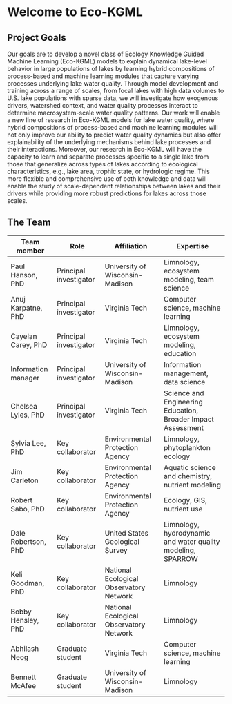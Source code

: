 # Welcome to Eco-KGML

## Project Goals
Our goals are to develop a novel class of Ecology Knowledge Guided Machine Learning (Eco-KGML) models to explain dynamical lake-level behavior in large populations of lakes by learning hybrid compositions of process-based and machine learning modules that capture varying processes underlying lake water quality. Through model development and training across a range of scales, from focal lakes with high data volumes to U.S. lake populations with sparse data, we will investigate how exogenous drivers, watershed context, and water quality processes interact to determine macrosystem-scale water quality patterns. Our work will enable a new line of research in Eco-KGML models for lake water quality, where hybrid compositions of process-based and machine learning modules will not only improve our ability to predict water quality dynamics but also offer explainability of the underlying mechanisms behind lake processes and their interactions. Moreover, our research in Eco-KGML will have the capacity to learn and separate processes specific to a single lake from those that generalize across types of lakes according to ecological characteristics, e.g., lake area, trophic state, or hydrologic regime. This more flexible and comprehensive use of both knowledge and data will enable the study of scale-dependent relationships between lakes and their drivers while providing more robust predictions for lakes across those scales.

## The Team
| Team member        |Role                    | Affiliation                     | Expertise                                   |
|--------------------|------------------------|---------------------------------|---------------------------------------------|
| Paul Hanson, PhD   | Principal investigator | University of Wisconsin-Madison | Limnology, ecosystem modeling, team science |
| Anuj Karpatne, PhD | Principal investigator | Virginia Tech                   | Computer science, machine learning          |
| Cayelan Carey, PhD | Principal investigator | Virginia Tech                   | Limnology, ecosystem modeling, education    |
| Information manager| Principal investigator | University of Wisconsin-Madison | Information management, data science        |
| Chelsea Lyles, PhD | Principal investigator | Virginia Tech                   | Science and Engineering Education, Broader Impact Assessment |
| Sylvia Lee, PhD    | Key collaborator       | Environmental Protection Agency | Limnology, phytoplankton ecology            |
| Jim Carleton       | Key collaborator       | Environmental Protection Agency | Aquatic science and chemistry, nutrient modeling |
| Robert Sabo, PhD   | Key collaborator       | Environmental Protection Agency | Ecology, GIS, nutrient use                  |
| Dale Robertson, PhD| Key collaborator       | United States Geological Survey | Limnology, hydrodynamic and water quality modeling, SPARROW |
| Keli Goodman, PhD  | Key collaborator       | National Ecological Observatory Network | Limnology |
| Bobby Hensley, PhD | Key collaborator       | National Ecological Observatory Network | Limnology |
| Abhilash Neog      | Graduate student       | Virginia Tech                   | Computer science, machine learning          |
| Bennett McAfee     | Graduate student       | University of Wisconsin-Madison | Limnology                                   |
